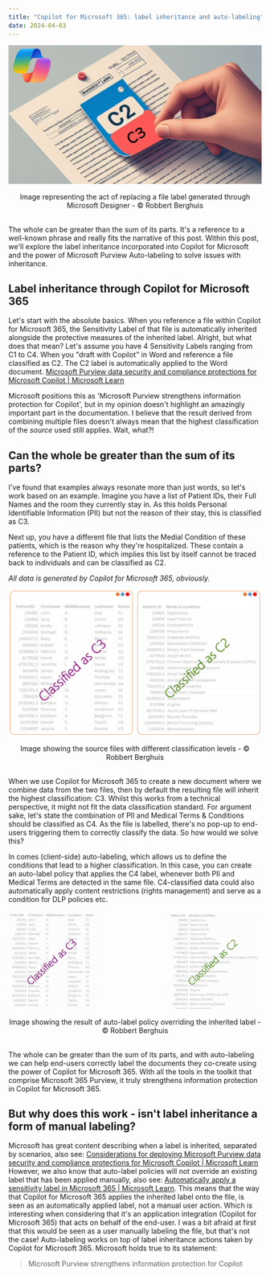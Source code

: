 ```yaml
---
title: "Copilot for Microsoft 365: label inheritance and auto-labeling"
date: 2024-04-03
---
```


![Image representing the act of replacing a file label generated through Microsoft Designer - © Robbert Berghuis](/assets/images/20240403-replacingalabel.png)
<center><figcaption>Image representing the act of replacing a file label generated through Microsoft Designer - © Robbert Berghuis</figcaption></center><br />


The whole can be greater than the sum of its parts. It's a reference to a well-known phrase and really fits the narrative of this post. Within this post, we'll explore the label inheritance incorporated into Copilot for Microsoft and the power of Microsoft Purview Auto-labeling to solve issues with inheritance.

## Label inheritance through Copilot for Microsoft 365
Let's start with the absolute basics. When you reference a file within Copilot for Microsoft 365, the Sensitivity Label of that file is automatically inherited alongside the protective measures of the inherited label. Alright, but what does that mean? Let's assume you have 4 Sensitivity Labels ranging from C1 to C4. When you "draft with Copilot" in Word and reference a file classified as C2. The C2 label is automatically applied to the Word document. [Microsoft Purview data security and compliance protections for Microsoft Copilot | Microsoft Learn](https://learn.microsoft.com/en-us/purview/ai-microsoft-purview)

Microsoft positions this as 'Microsoft Purview strengthens information protection for Copilot', but in my opinion doesn't highlight an amazingly important part in the documentation. I believe that the result derived from combining multiple files doesn't always mean that the highest classification of the _source_ used still applies. Wait, what?!

## Can the whole be greater than the sum of its parts?
I've found that examples always resonate more than just words, so let's work based on an example. Imagine you have a list of Patient IDs, their Full Names and the room they currently stay in. As this holds Personal Identifiable Information (PII) but not the reason of their stay, this is classified as C3.

Next up, you have a different file that lists the Medial Condition of these patients, which is the reason why they're hospitalized. These contain a reference to the Patient ID, which implies this list by itself cannot be traced back to individuals and can be classified as C2.

_All data is generated by Copilot for Microsoft 365, obviously._

![Image showing the source files with different classification levels - © Robbert Berghuis](/assets/images/20240403-filewithclassification.png)
<center><figcaption>Image showing the source files with different classification levels - © Robbert Berghuis</figcaption></center><br />


 When we use Copilot for Microsoft 365 to create a new document where we combine data from the two files, then by default the resulting file will inherit the highest classification: C3. Whilst this works from a technical perspective, it might not fit the data classification standard. For argument sake, let's state the combination of PII and Medical Terms & Conditions should be classified as C4. As the file is labelled, there's no pop-up to end-users triggering them to correctly classify the data. So how would we solve this? 

In comes (client-side) auto-labeling, which allows us to define the conditions that lead to a higher classification. In this case, you can create an auto-label policy that applies the C4 label, whenever both PII and Medical Terms are detected in the same file. C4-classified data could also automatically apply content restrictions (rights management) and serve as a condition for DLP policies etc. 

![Image showing the result of auto-label policy overriding the inherited label - © Robbert Berghuis](/assets/images/20240403-autolabeloverride.gif)
<center><figcaption>Image showing the result of auto-label policy overriding the inherited label - © Robbert Berghuis</figcaption></center><br />


The whole can be greater than the sum of its parts, and with auto-labeling we can help end-users correctly label the documents they co-create using the power of Copilot for Microsoft 365. With all the tools in the toolkit that comprise Microsoft 365 Purview, it truly strengthens information protection in Copilot for Microsoft 365.

## But why does this work - isn't label inheritance a form of manual labeling?
Microsoft has great content describing when a label is inherited, separated by scenarios, also see: [Considerations for deploying Microsoft Purview data security and compliance protections for Microsoft Copilot | Microsoft Learn](https://learn.microsoft.com/en-us/purview/ai-microsoft-purview-considerations#will-an-existing-label-be-overridden-for-sensitivity-label-inheritance) However, we also know that auto-label policies will not override an existing label that has been applied manually, also see: [Automatically apply a sensitivity label in Microsoft 365 | Microsoft Learn](https://learn.microsoft.com/en-us/purview/apply-sensitivity-label-automatically#will-an-existing-label-be-overridden). This means that the way that Copilot for Microsoft 365 applies the inherited label onto the file, is seen as an automatically applied label, not a manual user action. Which is interesting when considering that it's an application integration (Copilot for Microsoft 365) that acts on behalf of the end-user. I was a bit afraid at first that this would be seen as a user manually labeling the file, but that's not the case! Auto-labeling works on top of label inheritance actions taken by Copilot for Microsoft 365. Microsoft holds true to its statement:

> Microsoft Purview strengthens information protection for Copilot 